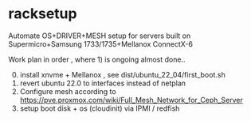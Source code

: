 # racksetup
Automate OS+DRIVER+MESH setup for servers built on Supermicro+Samsung 1733/1735+Mellanox ConnectX-6

Work plan in order , where 1) is ongoing almost done..

0) install xnvme + Mellanox , see dist/ubuntu_22_04/first_boot.sh
1) revert ubuntu 22.0 to interfaces instead of netplan
2) Configure mesh according to https://pve.proxmox.com/wiki/Full_Mesh_Network_for_Ceph_Server
3) setup boot disk + os (cloudinit) via IPMI / redfish
